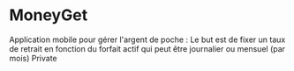 # MoneyGet
Application mobile pour gérer l'argent de poche : Le but est de fixer un taux de retrait en fonction du forfait actif qui peut être journalier ou mensuel (par mois) Private
